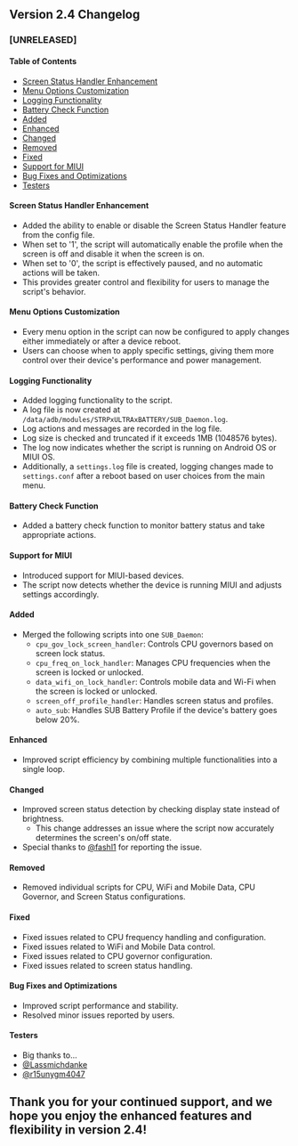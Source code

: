 ## Version 2.4 Changelog

### [UNRELEASED]

#### Table of Contents
- [Screen Status Handler Enhancement](#screen-status-handler-enhancement)
- [Menu Options Customization](#menu-options-customization)
- [Logging Functionality](#logging-functionality)
- [Battery Check Function](#battery-check-function)
- [Added](#added)
- [Enhanced](#enhanced)
- [Changed](#changed)
- [Removed](#removed)
- [Fixed](#fixed)
- [Support for MIUI](#support-for-miui)
- [Bug Fixes and Optimizations](#bug-fixes-and-optimizations)
- [Testers](#testers)

#### Screen Status Handler Enhancement
- Added the ability to enable or disable the Screen Status Handler feature from the config file.
- When set to '1', the script will automatically enable the profile when the screen is off and disable it when the screen is on.
- When set to '0', the script is effectively paused, and no automatic actions will be taken.
- This provides greater control and flexibility for users to manage the script's behavior.

#### Menu Options Customization
- Every menu option in the script can now be configured to apply changes either immediately or after a device reboot.
- Users can choose when to apply specific settings, giving them more control over their device's performance and power management.

#### Logging Functionality
- Added logging functionality to the script.
- A log file is now created at `/data/adb/modules/STRPxULTRAxBATTERY/SUB_Daemon.log`.
- Log actions and messages are recorded in the log file.
- Log size is checked and truncated if it exceeds 1MB (1048576 bytes).
- The log now indicates whether the script is running on Android OS or MIUI OS.
- Additionally, a `settings.log` file is created, logging changes made to `settings.conf` after a reboot based on user choices from the main menu.

#### Battery Check Function
- Added a battery check function to monitor battery status and take appropriate actions.

#### Support for MIUI
- Introduced support for MIUI-based devices.
- The script now detects whether the device is running MIUI and adjusts settings accordingly.

#### Added
- Merged the following scripts into one `SUB_Daemon`:
  - `cpu_gov_lock_screen_handler`: Controls CPU governors based on screen lock status.
  - `cpu_freq_on_lock_handler`: Manages CPU frequencies when the screen is locked or unlocked.
  - `data_wifi_on_lock_handler`: Controls mobile data and Wi-Fi when the screen is locked or unlocked.
  - `screen_off_profile_handler`: Handles screen status and profiles.
  - `auto_sub`:
    Handles SUB Battery Profile if the device's battery goes below 20%.

#### Enhanced
- Improved script efficiency by combining multiple functionalities into a single loop.

#### Changed
- Improved screen status detection by checking display state instead of brightness.
  - This change addresses an issue where the script now accurately determines the screen's on/off state.
- Special thanks to [@fashl1](https://t.me/fashl1) for reporting the issue.

#### Removed
- Removed individual scripts for CPU, WiFi and Mobile Data, CPU Governor, and Screen Status configurations.

#### Fixed
- Fixed issues related to CPU frequency handling and configuration.
- Fixed issues related to WiFi and Mobile Data control.
- Fixed issues related to CPU governor configuration.
- Fixed issues related to screen status handling.

#### Bug Fixes and Optimizations
- Improved script performance and stability.
- Resolved minor issues reported by users.

#### Testers
- Big thanks to...
- [@Lassmichdanke](https://t.me/Lassmichdanke)
- [@r15unygm4047](https://t.me/r15unygm4047)

Thank you for your continued support, and we hope you enjoy the enhanced features and flexibility in version 2.4!
------
